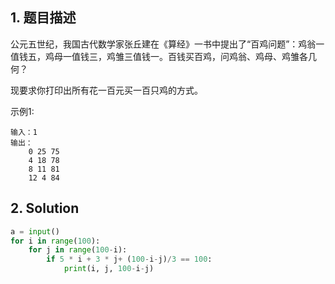 ## 1. 题目描述

公元五世纪，我国古代数学家张丘建在《算经》一书中提出了“百鸡问题”：鸡翁一值钱五，鸡母一值钱三，鸡雏三值钱一。百钱买百鸡，问鸡翁、鸡母、鸡雏各几何？

现要求你打印出所有花一百元买一百只鸡的方式。



示例1:

```
输入：1
输出：
    0 25 75
    4 18 78
    8 11 81
    12 4 84
```



## 2. Solution

```python
a = input()
for i in range(100):
    for j in range(100-i):
        if 5 * i + 3 * j+ (100-i-j)/3 == 100:
            print(i, j, 100-i-j)
```

